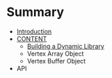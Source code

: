 # Summary

* [Introduction](README.md)
* [CONTENT](chapter1.md)
   * [Building a Dynamic Library](building_a_dynamic_library.md)
   * Vertex Array Object
   * Vertex Buffer Object
* API


